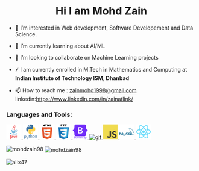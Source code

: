<h1 align="center">Hi I am Mohd Zain</h1>
<div>
  
 - 👀 I’m interested in Web development, Software Developement and Data Science.
  
 - 🌱 I’m currently learning about AI/ML
   
 - 💞️ I’m looking to collaborate on Machine Learning projects

 - ⚡ I am currently enrolled in M.Tech in Mathematics and Computing at **Indian Institute of Technology ISM, Dhanbad**
   
 - 📫 How to reach me : zainmohd1998@gmail.com linkedin:https://www.linkedin.com/in/zainatlink/
</div>
<div>
<h3 align="left">Languages and Tools:</h3>
<p align="left"> 
<a href="https://www.java.com/en/" target="_blank" rel="noreferrer"> <img src="https://raw.githubusercontent.com/devicons/devicon/master/icons/java/java-original-wordmark.svg" alt="html5" width="40" height="40"/> </a>
<a href="https://www.python.org/" target="_blank" rel="noreferrer"> <img src="https://raw.githubusercontent.com/devicons/devicon/master/icons/python/python-original-wordmark.svg" alt="html5" width="40" height="40"/> </a>
<a href="https://www.w3.org/html/" target="_blank" rel="noreferrer"> <img src="https://raw.githubusercontent.com/devicons/devicon/master/icons/html5/html5-original-wordmark.svg" alt="html5" width="40" height="40"/> </a>
<a href="https://www.w3schools.com/css/" target="_blank" rel="noreferrer"> <img src="https://raw.githubusercontent.com/devicons/devicon/master/icons/css3/css3-original-wordmark.svg" alt="css3" width="40" height="40"/> </a> 
<a href="https://getbootstrap.com" target="_blank" rel="noreferrer"> <img src="https://raw.githubusercontent.com/devicons/devicon/master/icons/bootstrap/bootstrap-plain-wordmark.svg" alt="bootstrap" width="40" height="40"/> </a>  
<a href="https://git-scm.com/" target="_blank" rel="noreferrer"> <img src="https://www.vectorlogo.zone/logos/git-scm/git-scm-icon.svg" alt="git" width="40" height="40"/> </a>
<a href="https://developer.mozilla.org/en-US/docs/Web/JavaScript" target="_blank" rel="noreferrer"> <img src="https://raw.githubusercontent.com/devicons/devicon/master/icons/javascript/javascript-original.svg" alt="javascript" width="40" height="40"/> </a> 
<a href="https://www.mysql.com/" target="_blank" rel="noreferrer"> <img src="https://raw.githubusercontent.com/devicons/devicon/master/icons/mysql/mysql-plain-wordmark.svg" alt="bootstrap" width="40" height="40"/> </a>
<a href="https://react.dev/" target="_blank" rel="noreferrer"> <img src="https://raw.githubusercontent.com/devicons/devicon/master/icons/react/react-original.svg" alt="bootstrap" width="40" height="40"/> </a>
</p>  
</div>

<p><img align="left" src="https://github-readme-stats.vercel.app/api/top-langs?username=mohdzain98&show_icons=true&locale=en&layout=compact" alt="mohdzain98" /></p>

<p>&nbsp;<img align="center" src="https://github-readme-stats.vercel.app/api?username=mohdzain98&show_icons=true&locale=en" alt="mohdzain98" /></p>

<p><img align="center" src="https://github-readme-streak-stats.herokuapp.com/?user=mohdzain98&" alt="alix47" /></p>

